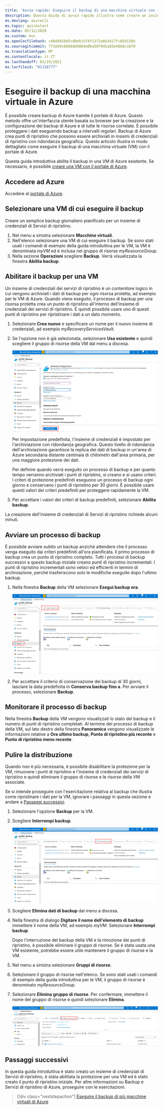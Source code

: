 ```yaml
---
title: 'Avvio rapido: Eseguire il backup di una macchina virtuale con il portale di Azure'
description: Questa Guida di avvio rapido illustra come creare un insieme di credenziali di Servizi di ripristino, come abilitare la protezione in una macchina virtuale di Azure e come eseguire il backup della macchina virtuale con il portale di Azure.
ms.devlang: azurecli
ms.topic: quickstart
ms.date: 05/12/2020
ms.custom: mvc
ms.openlocfilehash: cd0d4928d5cd0eb15f4f1372a0a3417fc85d13bb
ms.sourcegitcommit: 772eb9c6684dd4864e0ba507945a83e48b8c16f0
ms.translationtype: MT
ms.contentlocale: it-IT
ms.lasthandoff: 03/19/2021
ms.locfileid: "91328777"
---
```

# <a name="back-up-a-virtual-machine-in-azure"></a>Eseguire il backup di una macchina virtuale in Azure

È possibile creare backup di Azure tramite il portale di Azure. Questo metodo offre un'interfaccia utente basata su browser per la creazione e la configurazione dei backup di Azure e di tutte le risorse correlate. È possibile proteggere i dati eseguendo backup a intervalli regolari. Backup di Azure crea punti di ripristino che possono essere archiviati in insiemi di credenziali di ripristino con ridondanza geografica. Questo articolo illustra in modo dettagliato come eseguire il backup di una macchina virtuale (VM) con il portale di Azure.

Questa guida introduttiva abilita il backup in una VM di Azure esistente. Se necessario, è possibile [creare una VM con il portale di Azure](../virtual-machines/windows/quick-create-portal.md).

## <a name="sign-in-to-azure"></a>Accedere ad Azure

Accedere al [portale di Azure](https://portal.azure.com).

## <a name="select-a-vm-to-back-up"></a>Selezionare una VM di cui eseguire il backup

Creare un semplice backup giornaliero pianificato per un insieme di credenziali di Servizi di ripristino.

1. Nel menu a sinistra selezionare **Macchine virtuali**.
2. Nell'elenco selezionare una VM di cui eseguire il backup. Se sono stati usati i comandi di esempio della guida introduttiva per le VM, la VM è denominata *myVM* ed è inclusa nel gruppo di risorse *myResourceGroup*.
3. Nella sezione **Operazioni** scegliere **Backup**. Verrà visualizzata la finestra **Abilita backup**.

## <a name="enable-backup-on-a-vm"></a>Abilitare il backup per una VM

Un insieme di credenziali dei servizi di ripristino è un contenitore logico in cui vengono archiviati i dati di backup per ogni risorsa protetta, ad esempio per le VM di Azure. Quando viene eseguito, il processo di backup per una risorsa protetta crea un punto di ripristino all'interno dell'insieme di credenziali dei servizi di ripristino. È quindi possibile usare uno di questi punti di ripristino per ripristinare i dati a un dato momento.

1. Selezionare **Crea nuovo** e specificare un nome per il nuovo insieme di credenziali, ad esempio *myRecoveryServicesVault*.
2. Se l'opzione non è già selezionata, selezionare **Usa esistente** e quindi scegliere il gruppo di risorse della VM dal menu a discesa.

    ![Abilitare il backup della VM nel portale di Azure](./media/quick-backup-vm-portal/enable-backup.png)

    Per impostazione predefinita, l'insieme di credenziali è impostato per l'archiviazione con ridondanza geografica. Questo livello di ridondanza dell'archiviazione garantisce la replica dei dati di backup in un'area di Azure secondaria distante centinaia di chilometri dall'area primaria, per una maggiore protezione dei dati.

    Per definire quando verrà eseguito un processo di backup e per quanto tempo verranno archiviati i punti di ripristino, si creano e si usano criteri. I criteri di protezione predefiniti eseguono un processo di backup ogni giorno e conservano i punti di ripristino per 30 giorni. È possibile usare questi valori dei criteri predefiniti per proteggere rapidamente la VM.

3. Per accettare i valori dei criteri di backup predefiniti, selezionare **Abilita backup**.

La creazione dell'insieme di credenziali di Servizi di ripristino richiede alcuni minuti.

## <a name="start-a-backup-job"></a>Avviare un processo di backup

È possibile avviare subito un backup anziché attendere che il processo venga eseguito dai criteri predefiniti all'ora pianificata. Il primo processo di backup crea un punto di ripristino completo. Tutti i processi di backup successivi a questo backup iniziale creano punti di ripristino incrementali. I punti di ripristino incrementali sono veloci ed efficienti in termini di archiviazione, perché trasferiscono solo le modifiche eseguite dopo l'ultimo backup.

1. Nella finestra **Backup** della VM selezionare **Esegui backup ora**.

    ![Eseguire il backup immediato della VM nel portale di Azure](./media/quick-backup-vm-portal/backup-now.png)

2. Per accettare il criterio di conservazione dei backup di 30 giorni, lasciare la data predefinita in **Conserva backup fino a**. Per avviare il processo, selezionare **Backup**.

## <a name="monitor-the-backup-job"></a>Monitorare il processo di backup

Nella finestra **Backup** della VM vengono visualizzati lo stato del backup e il numero di punti di ripristino completati. Al termine del processo di backup della VM, sul lato destro della finestra **Panoramica** vengono visualizzate le informazioni relative a **Ora ultimo backup**, **Punto di ripristino più recente** e **Punto di ripristino meno recente**.

## <a name="clean-up-deployment"></a>Pulire la distribuzione

Quando non è più necessaria, è possibile disabilitare la protezione per la VM, rimuovere i punti di ripristino e l'insieme di credenziali dei servizi di ripristino e quindi eliminare il gruppo di risorse e le risorse della VM associate.

Se si intende proseguire con l'esercitazione relativa al backup che illustra come ripristinare i dati per la VM, ignorare i passaggi in questa sezione e andare a [Passaggi successivi](#next-steps).

1. Selezionare l'opzione **Backup** per la VM.

2. Scegliere **Interrompi backup**.

    ![Interrompere il backup della VM dal portale di Azure](./media/quick-backup-vm-portal/stop-backup.png)

3. Scegliere **Elimina dati di backup** dal menu a discesa.

4. Nella finestra di dialogo **Digitare il nome dell'elemento di backup** immettere il nome della VM, ad esempio *myVM*. Selezionare **Interrompi backup**.

    Dopo l'interruzione del backup della VM e la rimozione dei punti di ripristino, è possibile eliminare il gruppo di risorse. Se è stata usata una VM esistente, potrebbe essere utile mantenere il gruppo di risorse e la VM.

5. Nel menu a sinistra selezionare **Gruppi di risorse**.
6. Selezionare il gruppo di risorse nell'elenco. Se sono stati usati i comandi di esempio della guida introduttiva per le VM, il gruppo di risorse è denominato *myResourceGroup*.
7. Selezionare **Elimina gruppo di risorse**. Per confermare, immettere il nome del gruppo di risorse e quindi selezionare **Elimina**.

    ![Eliminare il gruppo di risorse dal portale di Azure](./media/quick-backup-vm-portal/delete-resource-group-from-portal.png)

## <a name="next-steps"></a>Passaggi successivi

In questa guida introduttiva è stato creato un insieme di credenziali di Servizi di ripristino, è stata abilitata la protezione per una VM ed è stato creato il punto di ripristino iniziale. Per altre informazioni su Backup e Servizi di ripristino di Azure, proseguire con le esercitazioni.

> [!div class="nextstepaction"]
> [Eseguire il backup di più macchine virtuali di Azure](./tutorial-backup-vm-at-scale.md)

